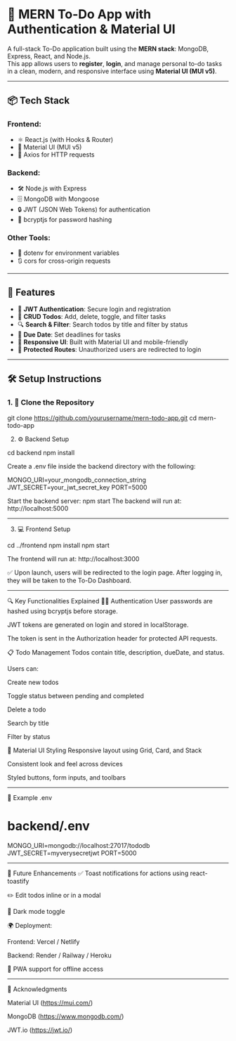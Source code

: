 # 📝 MERN To-Do App with Authentication & Material UI

A full-stack To-Do application built using the **MERN stack**: MongoDB, Express, React, and Node.js.  
This app allows users to **register**, **login**, and manage personal to-do tasks in a clean, modern, and responsive interface using **Material UI (MUI v5)**.

---

## 📦 Tech Stack

### Frontend:

- ⚛️ React.js (with Hooks & Router)
- 🎨 Material UI (MUI v5)
- 🔗 Axios for HTTP requests

### Backend:

- 🛠️ Node.js with Express
- 🗄️ MongoDB with Mongoose
- 🔒 JWT (JSON Web Tokens) for authentication
- 🔐 bcryptjs for password hashing

### Other Tools:

- 📄 dotenv for environment variables
- 🔃 cors for cross-origin requests

---

## 🚀 Features

- 🔐 **JWT Authentication**: Secure login and registration
- 📝 **CRUD Todos**: Add, delete, toggle, and filter tasks
- 🔍 **Search & Filter**: Search todos by title and filter by status
- 📅 **Due Date**: Set deadlines for tasks
- 📱 **Responsive UI**: Built with Material UI and mobile-friendly
- 🧭 **Protected Routes**: Unauthorized users are redirected to login

---

## 🛠️ Setup Instructions

### 1. 📁 Clone the Repository

git clone https://github.com/yourusername/mern-todo-app.git
cd mern-todo-app

2. ⚙️ Backend Setup

cd backend
npm install

Create a .env file inside the backend directory with the following:

MONGO_URI=your_mongodb_connection_string
JWT_SECRET=your_jwt_secret_key
PORT=5000

Start the backend server:
npm start
The backend will run at: http://localhost:5000

---

3. 💻 Frontend Setup

cd ../frontend
npm install
npm start

The frontend will run at: http://localhost:3000

✅ Upon launch, users will be redirected to the login page. After logging in, they will be taken to the To-Do Dashboard.

---

🔍 Key Functionalities Explained
🧑‍💼 Authentication
User passwords are hashed using bcryptjs before storage.

JWT tokens are generated on login and stored in localStorage.

The token is sent in the Authorization header for protected API requests.

📋 Todo Management
Todos contain title, description, dueDate, and status.

Users can:

Create new todos

Toggle status between pending and completed

Delete a todo

Search by title

Filter by status

🎨 Material UI Styling
Responsive layout using Grid, Card, and Stack

Consistent look and feel across devices

Styled buttons, form inputs, and toolbars

---

🧪 Example .env

# backend/.env

MONGO_URI=mongodb://localhost:27017/tododb
JWT_SECRET=myverysecretjwt
PORT=5000

---

🔮 Future Enhancements
✅ Toast notifications for actions using react-toastify

✏️ Edit todos inline or in a modal

🌙 Dark mode toggle

🌍 Deployment:

Frontend: Vercel / Netlify

Backend: Render / Railway / Heroku

📱 PWA support for offline access

---

🙌 Acknowledgments

Material UI (https://mui.com/)

MongoDB (https://www.mongodb.com/)

JWT.io (https://jwt.io/)